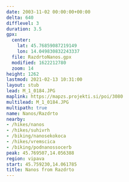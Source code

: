 ```yaml
---
date: 2003-11-02 00:00:00+00:00
delta: 640
difflevel: 3
duration: 3.5
gpx:
  center:
    lat: 45.76859087219149
    lon: 14.049830832243337
  file: RazdrtoNanos.gpx
  modified: 1622212780
  zoom: 14
height: 1262
lastmod: 2021-02-13 10:31:00
layout: stub
lead: M_1_0184.JPG
maplink: https://mapzs.projekti.si/poi/3080
multilead: M_1_0184.JPG
multipath: true
name: Nanos/Razdrto
nearby:
- /hikes/nanos
- /hikes/suhivrh
- /biking/nanosekokoca
- /hikes/vremscica
- /biking/podnanossocerb
peak: 45.769507,14.056388
region: vipava
start: 45.759230,14.061785
title: Nanos from Razdrto
---
```

